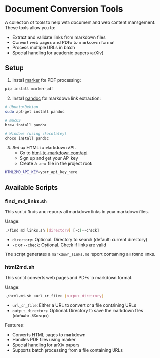 # Document Conversion Tools

A collection of tools to help with document and web content management. These tools allow you to:
- Extract and validate links from markdown files
- Convert web pages and PDFs to markdown format
- Process multiple URLs in batch
- Special handling for academic papers (arXiv)

## Setup

1. Install [marker](https://github.com/VikParuchuri/marker) for PDF processing:
```bash
pip install marker-pdf
```

2. Install [pandoc](https://pandoc.org/installing.html) for markdown link extraction:
```bash
# Ubuntu/Debian
sudo apt-get install pandoc

# macOS
brew install pandoc

# Windows (using chocolatey)
choco install pandoc
```

3. Set up HTML to Markdown API:
   - Go to [html-to-markdown.com/api](https://html-to-markdown.com/api)
   - Sign up and get your API key
   - Create a `.env` file in the project root:
```bash
HTML2MD_API_KEY=your_api_key_here
```

## Available Scripts

### find_md_links.sh

This script finds and reports all markdown links in your markdown files.

Usage:
```bash
./find_md_links.sh [directory] [-c|--check]
```

- `directory`: Optional. Directory to search (default: current directory)
- `-c` or `--check`: Optional. Check if links are valid

The script generates a `markdown_links.md` report containing all found links.

### html2md.sh

This script converts web pages and PDFs to markdown format.

Usage:
```bash
./html2md.sh <url_or_file> [output_directory]
```

- `url_or_file`: Either a URL to convert or a file containing URLs
- `output_directory`: Optional. Directory to save the markdown files (default: ./Scrape)

Features:
- Converts HTML pages to markdown
- Handles PDF files using marker
- Special handling for arXiv papers
- Supports batch processing from a file containing URLs
